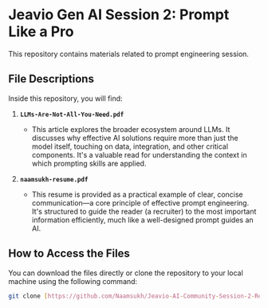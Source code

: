 # Jeavio Gen AI Session 2: Prompt Like a Pro

This repository contains materials related to prompt engineering session.

## File Descriptions

Inside this repository, you will find:

1.  **`LLMs-Are-Not-All-You-Need.pdf`**
    * This article explores the broader ecosystem around LLMs. It discusses why effective AI solutions require more than just the model itself, touching on data, integration, and other critical components. It's a valuable read for understanding the context in which prompting skills are applied.

2.  **`naamsukh-resume.pdf`**
    * This resume is provided as a practical example of clear, concise communication—a core principle of effective prompt engineering. It's structured to guide the reader (a recruiter) to the most important information efficiently, much like a well-designed prompt guides an AI.

## How to Access the Files

You can download the files directly or clone the repository to your local machine using the following command:

```bash
git clone [https://github.com/Naamsukh/Jeavio-AI-Community-Session-2-Resources.git](https://github.com/Naamsukh/Jeavio-AI-Community-Session-2-Resources.git)
